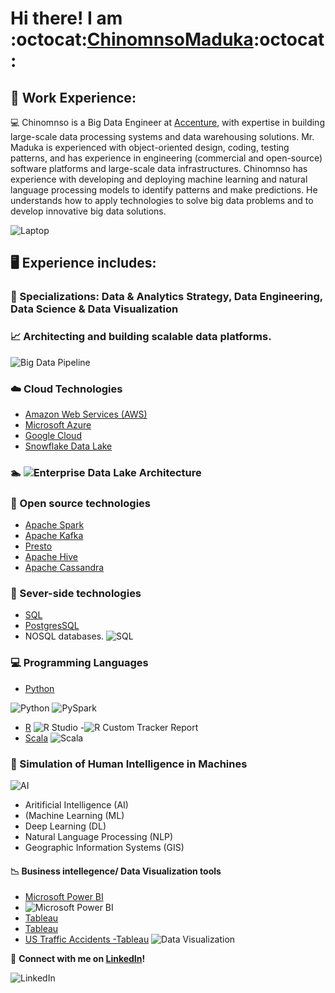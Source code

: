 # Hi there! I am :octocat:[ChinomnsoMaduka](https://github.com/chinomnsomaduka):octocat:

<!--
**chinomnsomaduka/chinomnsomaduka** is a ✨ _special_ ✨ repository because its `README.md` (this file) appears on your GitHub profile.

Here are some ideas to get you started:

- 🔭 I’m currently working on ...
- 🌱 I’m currently learning ...
- 👯 I’m looking to collaborate on ...
- 🤔 I’m looking for help with ...
- 💬 Ask me about ...
- 📫 How to reach me: ...
- 😄 Pronouns: ...
- ⚡ Fun fact: ...

https://github.com/ikatyang/emoji-cheat-sheet/blob/master/README.md
-->

## 💼 Work Experience:

:computer:  Chinomnso is a Big Data Engineer at [Accenture](https://github.com/Accenture), with expertise in building large-scale data processing systems and data warehousing solutions. Mr. Maduka is experienced with object-oriented design, coding, testing patterns, and has experience in engineering (commercial and open-source) software platforms and large-scale data infrastructures. Chinomnso has experience with developing and deploying machine learning and natural language processing models to identify patterns and make predictions. He understands how to apply technologies to solve big data problems and to develop innovative big data solutions.

  ![Laptop](https://static.toiimg.com/photo/msid-75846100/75846100.jpg)

## 🖥️ Experience includes:

### :electric_plug: Specializations: Data & Analytics Strategy, Data Engineering, Data Science & Data Visualization 

### :chart_with_upwards_trend: Architecting and building scalable data platforms. 
![Big Data Pipeline](https://miro.medium.com/max/3780/1*HLUYMb0AZYiJaJFjOSn1Tg.png)

### :cloud: Cloud Technologies 
- [Amazon Web Services (AWS)](https://aws.amazon.com/)
- [Microsoft Azure](https://azure.microsoft.com/en-us/)
- [Google Cloud](https://cloud.google.com/)
- [Snowflake Data Lake](https://www.snowflake.com/workloads/data-lake/)

### :swimmer: ![Enterprise Data Lake Architecture](https://www.cloudtp.com/wp-content/uploads/2017/09/architecture_patterns_enterprise_data_lake-14.png)

### :file_folder: Open source technologies 
- [Apache Spark](https://spark.apache.org/) 
- [Apache Kafka](https://kafka.apache.org/)
- [Presto](https://prestosql.io/)
- [Apache Hive](https://hive.apache.org/)
- [Apache Cassandra](https://cassandra.apache.org/)

### :floppy_disk: Sever-side technologies
- [SQL](https://www.iso.org/standard/63555.html) 
- [PostgresSQL](https://www.postgresql.org/)
- NOSQL databases. 
![SQL](https://code.visualstudio.com/assets/docs/languages/tsql/intellisense.gif) 

  

### :computer: Programming Languages 

- [Python](https://www.python.org/)

![Python](https://media1.giphy.com/media/xT9IgzoKnwFNmISR8I/giphy.gif)
![PySpark](https://databricks.com/wp-content/uploads/2018/12/PySpark-1024x164.png)
- [R](https://cran.r-project.org/)
![R Studio](https://bookdown.org/chesterismay/rbasics/gifs/share_proj.gif)
-![R Custom Tracker Report](https://media.giphy.com/media/vwicMYfRPL6YuRQGfo/giphy.gif)
-  [Scala](https://www.scala-lang.org/)
![Scala](https://miro.medium.com/max/2920/0*E0_ni_BXft9nVYCo.)

### :brain: Simulation of Human Intelligence in Machines
![AI](https://res.cloudinary.com/dgofwp0my/image/upload/q_100/v1505907556/dra_172_artifical_intelligence_change_energy_jynxp2.gif) 

- Aritificial Intelligence (AI)
- (Machine Learning (ML) 
- Deep Learning (DL) 
- Natural Language Processing (NLP) 
- Geographic Information Systems (GIS)

  

 #### :chart_with_downwards_trend: Business intellegence/ Data Visualization tools 
- [Microsoft Power BI](https://powerbi.microsoft.com/en-us/)
- ![Microsoft Power BI](https://databackwriter.files.wordpress.com/2017/02/8507-livereporttile.gif)
- [Tableau](https://www.tableau.com/)
- [Tableau](https://media0.giphy.com/media/3oKIPrzoi6rbZc4aDC/giphy.gif)
- [US Traffic Accidents -Tableau](https://d3j021pzfm19r2.cloudfront.net/wp-content/uploads/2021/03/GIF-Tableau.gif)
![Data Visualization](https://miro.medium.com/max/2376/0*HijaV6P2wiQ4EcFm.gif)


:iphone: **Connect with me on [LinkedIn](https://www.linkedin.com/in/chinomnsomaduka/)!**

![LinkedIn](https://media.giphy.com/media/47tmHfoHYrDXi/giphy.gif)
